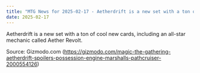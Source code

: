 ```yaml
---
title: "MTG News for 2025-02-17 - Aetherdrift is a new set with a ton of cool new ca..."
date: 2025-02-17
---
```


Aetherdrift is a new set with a ton of cool new cards, including an all-star mechanic called Aether Revolt.

Source: Gizmodo.com (https://gizmodo.com/magic-the-gathering-aetherdrift-spoilers-possession-engine-marshalls-pathcruiser-2000554126)
